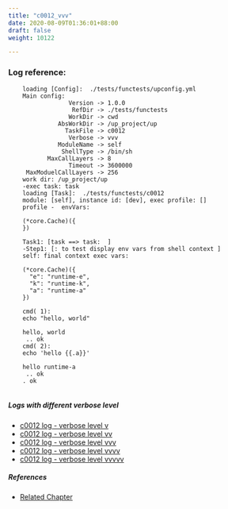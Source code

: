 ```yaml
---
title: "c0012_vvv"
date: 2020-08-09T01:36:01+88:00
draft: false
weight: 10122

---
```


### Log reference: <no value>

```
    loading [Config]:  ./tests/functests/upconfig.yml
    Main config:
                 Version -> 1.0.0
                  RefDir -> ./tests/functests
                 WorkDir -> cwd
              AbsWorkDir -> /up_project/up
                TaskFile -> c0012
                 Verbose -> vvv
              ModuleName -> self
               ShellType -> /bin/sh
           MaxCallLayers -> 8
                 Timeout -> 3600000
     MaxModuelCallLayers -> 256
    work dir: /up_project/up
    -exec task: task
    loading [Task]:  ./tests/functests/c0012
    module: [self], instance id: [dev], exec profile: []
    profile -  envVars:
    
    (*core.Cache)({
    })
    
    Task1: [task ==> task:  ]
    -Step1: [: to test display env vars from shell context ]
    self: final context exec vars:
    
    (*core.Cache)({
      "e": "runtime-e",
      "k": "runtime-k",
      "a": "runtime-a"
    })
    
    cmd( 1):
    echo "hello, world"
    
    hello, world
     .. ok
    cmd( 2):
    echo 'hello {{.a}}'
    
    hello runtime-a
     .. ok
    . ok
    
```

##### Logs with different verbose level
* [c0012 log - verbose level v](../../logs/c0012_v)
* [c0012 log - verbose level vv](../../logs/c0012_vv)
* [c0012 log - verbose level vvv](../../logs/c0012_vvv)
* [c0012 log - verbose level vvvv](../../logs/c0012_vvvv)
* [c0012 log - verbose level vvvvv](../../logs/c0012_vvvvv)

##### References
* [Related Chapter](../../vars/c0012)
